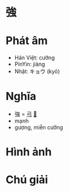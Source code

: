 # 強

# Phát âm
* Hán Việt: cưỡng
* PinYin: jiàng
* Nhật: キョウ (kyō)

# Nghĩa
* 強 = [弓](弓.md) [𧈧](𧈧.md)
* mạnh
* gượng, miễn cưỡng

# Hình ảnh

# Chú giải

<script>window.HANZI_FIELD='強';</script>
